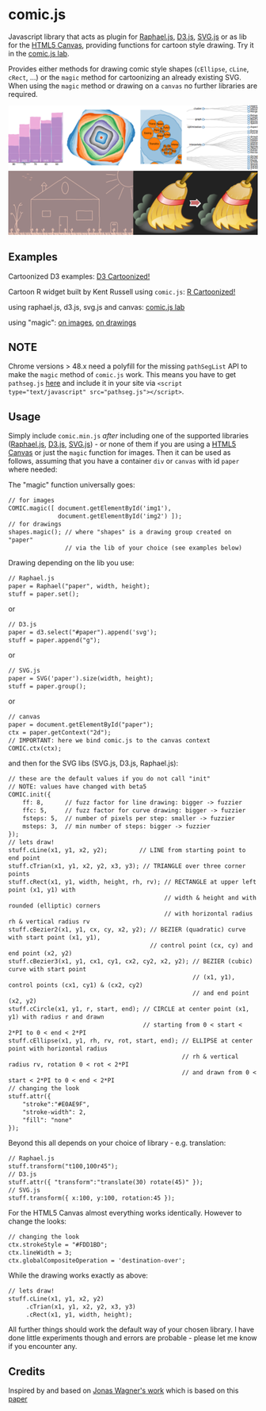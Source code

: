 comic.js
=======

Javascript library that acts as plugin for [Raphael.js](http://raphaeljs.com/), [D3.js](http://d3js.org/), [SVG.js](http://svgjs.com/) or as lib for the [HTML5 Canvas](http://www.w3schools.com/html/html5_canvas.asp), providing functions for cartoon style drawing. Try it in the [comic.js lab](http://www.morvai.de/comicjs/mixer.html).

Provides either methods for drawing comic style shapes (`cEllipse`, `cLine`, `cRect`, ...) or the `magic` method for cartoonizing an already existing SVG. When using the `magic` method or drawing on a `canvas` no further libraries are required.

![screenshot](doc/mixed2.png)
![screenshot](doc/mixed.png)

Examples
--------
Cartoonized D3 examples:
[D3 Cartoonized!](http://bl.ocks.org/balint42)

Cartoon R widget built by Kent Russell using `comic.js`:
[R Cartoonized!](http://www.buildingwidgets.com/blog/2015/5/8/week-18-comicr)

using raphael.js, d3.js, svg.js and canvas: [comic.js lab](http://www.morvai.de/comicjs/mixer.html)

using "magic": 
[on images](http://www.morvai.de/comicjs/magic1.html),
[on drawings](http://www.morvai.de/comicjs/magic2.html)

NOTE
----
Chrome versions > 48.x need a polyfill for the missing `pathSegList` API to make the `magic` method of `comic.js` work. This means you have to get `pathseg.js` [here](https://github.com/progers/pathseg) and include it in your site via `<script type="text/javascript" src="pathseg.js"></script>`.


Usage
-----
Simply include `comic.min.js` _after_ including one of the supported libraries ([Raphael.js](http://raphaeljs.com/), [D3.js](http://d3js.org/), [SVG.js](http://svgjs.com/)) - or none of them if you are using a [HTML5 Canvas](http://www.w3schools.com/html/html5_canvas.asp) or just the `magic` function for images. Then it can be used as follows, assuming that you have a container `div` or `canvas` with id `paper` where needed:

The "magic" function universally goes:
```
// for images
COMIC.magic([ document.getElementById('img1'),
              document.getElementById('img2') ]);
// for drawings
shapes.magic(); // where "shapes" is a drawing group created on "paper"
                // via the lib of your choice (see examples below)
```

Drawing depending on the lib you use:
```
// Raphael.js
paper = Raphael("paper", width, height);
stuff = paper.set();
```
or
```
// D3.js
paper = d3.select("#paper").append('svg');
stuff = paper.append("g");
```
or
```
// SVG.js
paper = SVG('paper').size(width, height);
stuff = paper.group();
```
or
```
// canvas
paper = document.getElementById("paper");
ctx = paper.getContext("2d");
// IMPORTANT: here we bind comic.js to the canvas context
COMIC.ctx(ctx);
```
and then for the SVG libs (SVG.js, D3.js, Raphael.js):
```
// these are the default values if you do not call "init"
// NOTE: values have changed with beta5
COMIC.init({
    ff: 8,      // fuzz factor for line drawing: bigger -> fuzzier
    ffc: 5,     // fuzz factor for curve drawing: bigger -> fuzzier
    fsteps: 5,  // number of pixels per step: smaller -> fuzzier
    msteps: 3,  // min number of steps: bigger -> fuzzier
});
// lets draw!
stuff.cLine(x1, y1, x2, y2);         // LINE from starting point to end point
stuff.cTrian(x1, y1, x2, y2, x3, y3); // TRIANGLE over three corner points
stuff.cRect(x1, y1, width, height, rh, rv); // RECTANGLE at upper left point (x1, y1) with
                                            // width & height and with rounded (elliptic) corners
                                            // with horizontal radius rh & vertical radius rv
stuff.cBezier2(x1, y1, cx, cy, x2, y2); // BEZIER (quadratic) curve with start point (x1, y1),
                                        // control point (cx, cy) and end point (x2, y2)
stuff.cBezier3(x1, y1, cx1, cy1, cx2, cy2, x2, y2); // BEZIER (cubic) curve with start point
                                                    // (x1, y1), control points (cx1, cy1) & (cx2, cy2)
                                                    // and end point (x2, y2)
stuff.cCircle(x1, y1, r, start, end); // CIRCLE at center point (x1, y1) with radius r and drawn
                                      // starting from 0 < start < 2*PI to 0 < end < 2*PI
stuff.cEllipse(x1, y1, rh, rv, rot, start, end); // ELLIPSE at center point with horizontal radius
                                                 // rh & vertical radius rv, rotation 0 < rot < 2*PI
                                                 // and drawn from 0 < start < 2*PI to 0 < end < 2*PI
// changing the look
stuff.attr({
    "stroke":"#E0AE9F",
    "stroke-width": 2,
    "fill": "none"
});
```
Beyond this all depends on your choice of library - e.g. translation:
```
// Raphael.js
stuff.transform("t100,100r45");
// D3.js
stuff.attr({ "transform":"translate(30) rotate(45)" });
// SVG.js
stuff.transform({ x:100, y:100, rotation:45 });
```
For the HTML5 Canvas almost everything works identically.
However to change the looks:
```
// changing the look
ctx.strokeStyle = "#FDD1BD";
ctx.lineWidth = 3;
ctx.globalCompositeOperation = 'destination-over';
```
While the drawing works exactly as above:
```
// lets draw!
stuff.cLine(x1, y1, x2, y2)
     .cTrian(x1, y1, x2, y2, x3, y3)
     .cRect(x1, y1, width, height);
```

All further things should work the default way of your chosen library. I have done little experiments though and errors are probable - please let me know if you encounter any. 

Credits
-------
Inspired by and based on [Jonas Wagner's work](http://29a.ch/2010/2/10/hand-drawn-lines-algorithm-javascript-canvas-html5)
which is based on this [paper](http://iwi.eldoc.ub.rug.nl/FILES/root/2008/ProcCAGVIMeraj/2008ProcCAGVIMeraj.pdf)
